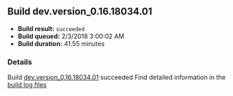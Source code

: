 ## Build dev.version_0.16.18034.01
- **Build result:** `succeeded`
- **Build queued:** 2/3/2018 3:00:02 AM
- **Build duration:** 41.55 minutes
### Details
Build [dev.version_0.16.18034.01](https://winappstudio.visualstudio.com/web/build.aspx?pcguid=a4ef43be-68ce-4195-a619-079b4d9834c2&builduri=vstfs%3a%2f%2f%2fBuild%2fBuild%2f24862) succeeded
Find detailed information in the [build log files](https://uwpctdiags.blob.core.windows.net/buildlogs/dev.version_0.16.18034.01_logs.zip)
